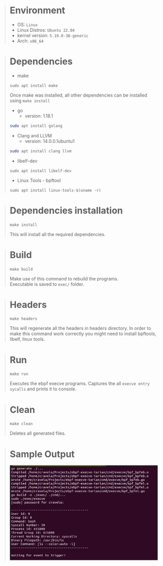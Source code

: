 > # Environment
> - OS: `Linux`
> - Linux Distros: `Ubuntu 22.04`
> - kernel version: `5.19.0-38-generic`
> - Arch: `x86_64`

> # Dependencies
> - make
> ```
> sudo apt install make
> ```
> Once make was installed, all other dependencies can be installed using `make install`
> - go
>   - version: 1.18.1
> ```bash
> sudo apt install golang
> ```
> - Clang and LLVM
>   - version: 14.0.0.1ubuntu1
> ```bash
> sudo apt install clang llvm
> ```
> - libelf-dev
> ```
> sudo apt install libelf-dev
> ```
> - Linux Tools - bpftool
> ```
> sudo apt install linux-tools-$(uname -r)
> ```

> # Dependencies installation
> ```
> make install
> ````
> This will install all the required dependencies.

> # Build
> ```
> make build
> ````
> Make use of this command to rebuild the programs.  
> Executable is saved to `exec/` folder.

> # Headers
> ```
> make headers
> ```
> This will regenerate all the headers in headers directory. In order to make this command work correctly you might need to install bpftools, libelf, linux tools. 

> # Run
> ```
> make run
> ```
> Executes the ebpf execve programs. Captures the all `execve entry sycalls` and prints it to console.

> # Clean
> ```
> make clean
> ```
> Deletes all generated files.

> # Sample Output
> ![output](./sample_output.png)